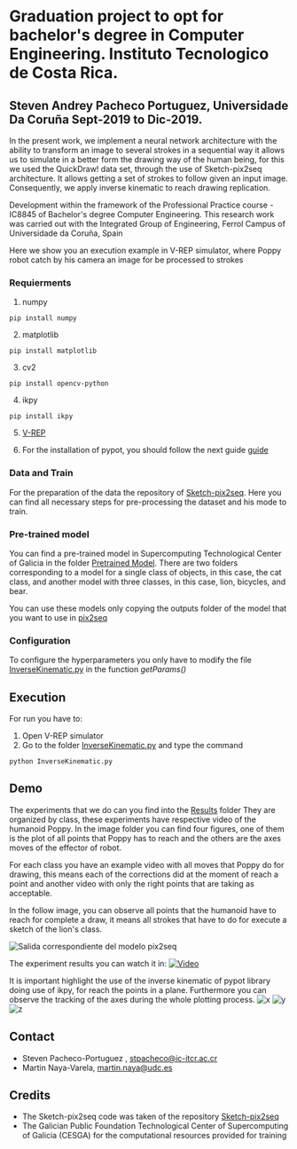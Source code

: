 # Graduation project to opt for bachelor's degree in Computer Engineering. Instituto Tecnologico de Costa Rica. 
## Steven Andrey Pacheco Portuguez, Universidade Da Coruña Sept-2019 to Dic-2019.
In the present work, we implement a neural network architecture with the ability to transform an image to several strokes in a sequential way it allows us to simulate in a better form the drawing way of the human being, for this we used the QuickDraw! data set, through the use of Sketch-pix2seq architecture. It allows getting a set of strokes to follow given an input image. Consequently, we apply inverse kinematic to reach drawing replication.

Development within the framework of the Professional Practice course - IC8845 of Bachelor's degree Computer Engineering. This research work was carried out with the Integrated Group of Engineering, Ferrol Campus of Universidade da Coruña, Spain

Here we show you an execution example in V-REP simulator, where Poppy robot catch by his camera an image for be processed to strokes

### Requierments
1. numpy
```
pip install numpy
```
2. matplotlib
```
pip install matplotlib
```
3. cv2
```
pip install opencv-python 
```
4. ikpy
```
pip install ikpy
```
5. [V-REP](./V-REP_PRO_EDU_V3_6_2_Ubuntu16_04)

6. For the installation of pypot, you should follow the next guide [guide](./Poppy/README.md)

### Data and Train
For the preparation of the data the repository of [Sketch-pix2seq](https://github.com/MarkMoHR/sketch-pix2seq). Here you can find all necessary steps for pre-processing the dataset and his mode to train.

### Pre-trained model
You can find a pre-trained model in Supercomputing Technological Center of Galicia in the folder [Pretrained Model](./InverseKinematic/code/Pretrained_model). There are two folders corresponding to a model for a single class of objects, in this case, the cat class, and another model with three classes, in this case, lion, bicycles, and bear.

You can use these models only copying the outputs folder of the model that you want to use in [pix2seq](./InverseKinematic/code/pix2seq)

### Configuration
To configure the hyperparameters you only have to modify the file [InverseKinematic.py](./InverseKinematic/code/InverseKinematic.py) in the function *getParams()*

## Execution
For run you have to:
1. Open V-REP simulator
2. Go to the folder [InverseKinematic.py](./InverseKinematic/code) and type the command
```
python InverseKinematic.py
 ```
 ## Demo
 The experiments that we do can you find into the [Results](./Results) folder They are organized by class, these experiments have respective video of the humanoid Poppy. In the image folder you can find four figures, one of them is the plot of all points that Poppy has to reach and the others are the axes moves of the effector of robot.

 For each class you have an example video with all moves that Poppy do for drawing, this means each of the corrections did at the moment of reach a point and another video with only the right points that are taking as acceptable. 

 In the follow image, you can observe all points that the humanoid have to reach for complete a draw, it means all strokes that have to do for execute a sketch of the lion's class.

 ![Salida correspondiente del modelo pix2seq](./Results/Lion_class/Experiment_1/images/figure_lion_1_1.png)

The experiment results you can watch it in:
[![Video](./Results/Lion_class/Experiment_1/video/caption.png)](https://youtu.be/_Hf7IB0OtLY)

It is important highlight the use of the inverse kinematic of pypot library doing use of ikpy, for reach the points in a plane. Furthermore you can observe the tracking of the axes during the whole plotting process.
![x](./Results/Lion_class/Experiment_1/images/figure_lion_1_2.png)
![y](./Results/Lion_class/Experiment_1/images/figure_lion_1_3.png)
![z](./Results/Lion_class/Experiment_1/images/figure_lion_1_4.png)
## Contact
- Steven Pacheco-Portuguez , stpacheco@ic-itcr.ac.cr
- Martin Naya-Varela, martin.naya@udc.es

## Credits
- The Sketch-pix2seq code was taken of the repository [Sketch-pix2seq](https://github.com/MarkMoHR/sketch-pix2seq)
- The Galician Public Foundation Technological Center of Supercomputing of Galicia (CESGA) for the computational resources provided for training

